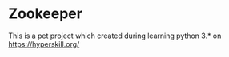 # Zookeeper
This is a pet project which created during learning python 3.* on https://hyperskill.org/
